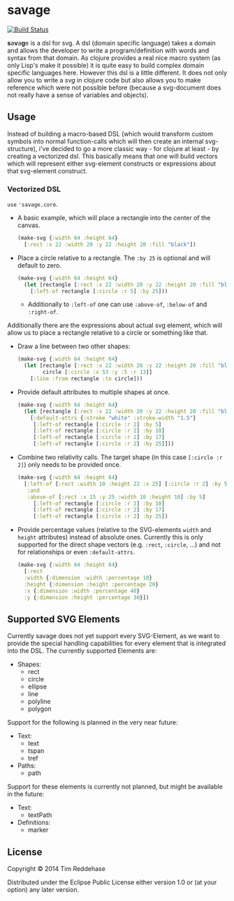 # savage

[![Build Status](https://travis-ci.org/0robustus1/savage.svg?branch=master)](https://travis-ci.org/0robustus1/savage)

**s**a**v**a**g**e is a dsl for svg. A dsl (domain specific language) takes a
domain and allows the developer to write a program/definition with words and
syntax from that domain. As clojure provides a real nice macro system (as only
Lisp's make it possible) it is quite easy to build complex domain specific
languages here. However this dsl is a little different.  It does not only allow
you to write a *svg* in clojure code but also allows you to make reference
which were not possible before (because a svg-document does not really have a
sense of variables and objects).

## Usage

Instead of building a macro-based DSL (which would transform custom symbols
into normal function-calls which will then create an internal svg-structure),
i've decided to go a more classic way - for clojure at least - by
creating a vectorized dsl. This basically means that one will build vectors
which will represent either svg-element constructs or expressions about that
svg-element construct.

### Vectorized DSL

`use` `'savage.core`.

- A basic example, which will place a rectangle into the center of the canvas.

  ```clojure
  (make-svg {:width 64 :height 64}
    [:rect :x 22 :width 20 :y 22 :height 20 :fill "black"])
  ```

- Place a circle relative to a rectangle. The `:by 25`
  is optional and will default to zero.

  ```clojure
  (make-svg {:width 64 :height 64}
    (let [rectangle [:rect :x 22 :width 20 :y 22 :height 20 :fill "black"]]
      [:left-of rectangle [:circle :r 5] :by 25]))
  ```

  - Additionally to `:left-of` one can use `:above-of`, `:below-of` and
    `:right-of`.

Additionally there are the expressions about actual svg element, which
will allow us to place a rectangle relative to a circle or something like that.

- Draw a line between two other shapes:

  ```clojure
  (make-svg {:width 64 :height 64}
    (let [rectangle [:rect :x 22 :width 20 :y 22 :height 20 :fill "black"]
          circle [:circle :x 53 :y :5 :r 13]]
      [:line :from rectangle :to circle]))
  ```

- Provide default attributes to multiple shapes at once.

  ```clojure
  (make-svg {:width 64 :height 64}
    (let [rectangle [:rect :x 22 :width 20 :y 22 :height 20 :fill "black"]]
      [:default-attrs {:stroke "white" :stroke-width "1.5"}
       [:left-of rectangle [:circle :r 2] :by 5]
       [:left-of rectangle [:circle :r 2] :by 10]
       [:left-of rectangle [:circle :r 2] :by 17]
       [:left-of rectangle [:circle :r 2] :by 25]]))
  ```

- Combine two relativity calls. The target shape (in this case
  `[:circle :r 2]`) only needs to be provided once.

  ```clojure
  (make-svg {:width 64 :height 64}
    [:left-of [:rect :width 10 :height 22 :x 25] [:circle :r 2] :by 5
     :and
     :above-of [:rect :x 15 :y 25 :width 10 :height 10] :by 5]
       [:left-of rectangle [:circle :r 2] :by 10]
       [:left-of rectangle [:circle :r 2] :by 17]
       [:left-of rectangle [:circle :r 2] :by 25])
  ```

- Provide percentage values (relative to the SVG-elements `width` and `height`
  attributes) instead of absolute ones. Currently this is only supported for
  the direct shape vectors (e.g. `:rect`, `:circle`, ...) and not for
  relationships or even `:default-attrs`.

  ```clojure
  (make-svg {:width 64 :height 64}
    [:rect
    :width {:dimension :width :percentage 10}
    :height {:dimension :height :percentage 20}
    :x {:dimension :width :percentage 40}
    :y {:dimension :height :percentage 30}])
  ```

## Supported SVG Elements

Currently savage does not yet support every SVG-Element, as we want to provide
the special handling capabilities for every element that is integrated into
the DSL. The currently supported Elements are:

- Shapes:
  - rect
  - circle
  - ellipse
  - line
  - polyline
  - polygon

Support for the following is planned in the very near future:

- Text:
  - text
  - tspan
  - tref
- Paths:
  - path

Support for these elements is currently not planned, but might be
available in the future:

- Text:
  - textPath
- Definitions:
  - marker

## License

Copyright © 2014 Tim Reddehase

Distributed under the Eclipse Public License either version 1.0 or (at
your option) any later version.
